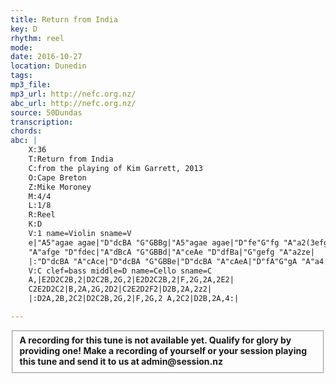 ```yaml
---
title: Return from India
key: D
rhythm: reel
mode:
date: 2016-10-27
location: Dunedin
tags:
mp3_file:
mp3_url: http://nefc.org.nz/
abc_url: http://nefc.org.nz/
source: 50Dundas
transcription:
chords: 
abc: |
    X:36
    T:Return from India
    C:from the playing of Kim Garrett, 2013
    O:Cape Breton
    Z:Mike Moroney
    M:4/4
    L:1/8
    R:Reel
    K:D
    V:1 name=Violin sname=V
    e|"A5"agae agae|"D"dcBA "G"GBBg|"A5"agae agae|"D"fe"G"fg "A"a2(3efg|
    "A"afge "D"fdec|"A"dBcA "G"GBBd|"A"ceAe "D"dfBa|"G"gefg "A"a2ze|
    |:"D"dcBA "A"cAce|"D"dcBA "G"GBBe|"D"dcBA "A"cAeA|"D"fA"G"gA "A"a4:|
    V:C clef=bass middle=D name=Cello sname=C
    A,|E2D2C2B,2|D2C2B,2G,2|E2D2C2B,2|F,2G,2A,2E2|
    C2E2D2C2|B,2A,2G,2D2|C2E2D2F2|D2B,2A,2z2|
    |:D2A,2B,2C2|D2C2B,2G,2|F,2G,2 A,2C2|D2B,2A,4:|

---
```

<fieldset><strong>A recording for this tune is not available yet. Qualify for glory by providing one!
Make a recording of yourself or your session playing this tune and send it to us at admin@session.nz</strong></fieldset><br />
